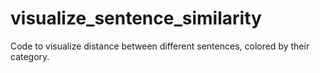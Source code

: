 # visualize_sentence_similarity
Code to visualize distance between different sentences, colored by their category.
